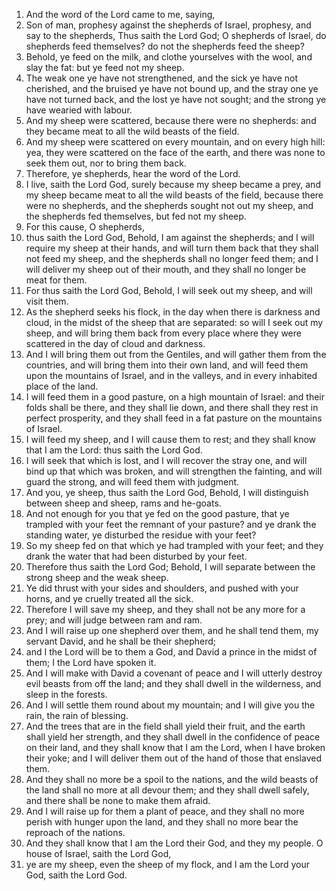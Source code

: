 1. And the word of the Lord came to me, saying,
2. Son of man, prophesy against the shepherds of Israel, prophesy, and say to the shepherds, Thus saith the Lord God; O shepherds of Israel, do shepherds feed themselves? do not the shepherds feed the sheep?
3. Behold, ye feed on the milk, and clothe yourselves with the wool, and slay the fat: but ye feed not my sheep.
4. The weak one ye have not strengthened, and the sick ye have not cherished, and the bruised ye have not bound up, and the stray one ye have not turned back, and the lost ye have not sought; and the strong ye have wearied with labour.
5. And my sheep were scattered, because there were no shepherds: and they became meat to all the wild beasts of the field.
6. And my sheep were scattered on every mountain, and on every high hill: yea, they were scattered on the face of the earth, and there was none to seek them out, nor to bring them back.
7. Therefore, ye shepherds, hear the word of the Lord.
8. I live, saith the Lord God, surely because my sheep became a prey, and my sheep became meat to all the wild beasts of the field, because there were no shepherds, and the shepherds sought not out my sheep, and the shepherds fed themselves, but fed not my sheep.
9. For this cause, O shepherds,
10. thus saith the Lord God, Behold, I am against the shepherds; and I will require my sheep at their hands, and will turn them back that they shall not feed my sheep, and the shepherds shall no longer feed them; and I will deliver my sheep out of their mouth, and they shall no longer be meat for them.
11. For thus saith the Lord God, Behold, I will seek out my sheep, and will visit them.
12. As the shepherd seeks his flock, in the day when there is darkness and cloud, in the midst of the sheep that are separated: so will I seek out my sheep, and will bring them back from every place where they were scattered in the day of cloud and darkness.
13. And I will bring them out from the Gentiles, and will gather them from the countries, and will bring them into their own land, and will feed them upon the mountains of Israel, and in the valleys, and in every inhabited place of the land.
14. I will feed them in a good pasture, on a high mountain of Israel: and their folds shall be there, and they shall lie down, and there shall they rest in perfect prosperity, and they shall feed in a fat pasture on the mountains of Israel.
15. I will feed my sheep, and I will cause them to rest; and they shall know that I am the Lord: thus saith the Lord God.
16. I will seek that which is lost, and I will recover the stray one, and will bind up that which was broken, and will strengthen the fainting, and will guard the strong, and will feed them with judgment.
17. And you, ye sheep, thus saith the Lord God, Behold, I will distinguish between sheep and sheep, rams and he-goats.
18. And not enough for you that ye fed on the good pasture, that ye trampled with your feet the remnant of your pasture? and ye drank the standing water, ye disturbed the residue with your feet?
19. So my sheep fed on that which ye had trampled with your feet; and they drank the water that had been disturbed by your feet.
20. Therefore thus saith the Lord God; Behold, I will separate between the strong sheep and the weak sheep.
21. Ye did thrust with your sides and shoulders, and pushed with your horns, and ye cruelly treated all the sick.
22. Therefore I will save my sheep, and they shall not be any more for a prey; and will judge between ram and ram.
23. And I will raise up one shepherd over them, and he shall tend them, my servant David, and he shall be their shepherd;
24. and I the Lord will be to them a God, and David a prince in the midst of them; I the Lord have spoken it.
25. And I will make with David a covenant of peace and I will utterly destroy evil beasts from off the land; and they shall dwell in the wilderness, and sleep in the forests.
26. And I will settle them round about my mountain; and I will give you the rain, the rain of blessing.
27. And the trees that are in the field shall yield their fruit, and the earth shall yield her strength, and they shall dwell in the confidence of peace on their land, and they shall know that I am the Lord, when I have broken their yoke; and I will deliver them out of the hand of those that enslaved them.
28. And they shall no more be a spoil to the nations, and the wild beasts of the land shall no more at all devour them; and they shall dwell safely, and there shall be none to make them afraid.
29. And I will raise up for them a plant of peace, and they shall no more perish with hunger upon the land, and they shall no more bear the reproach of the nations.
30. And they shall know that I am the Lord their God, and they my people. O house of Israel, saith the Lord God,
31. ye are my sheep, even the sheep of my flock, and I am the Lord your God, saith the Lord God.


